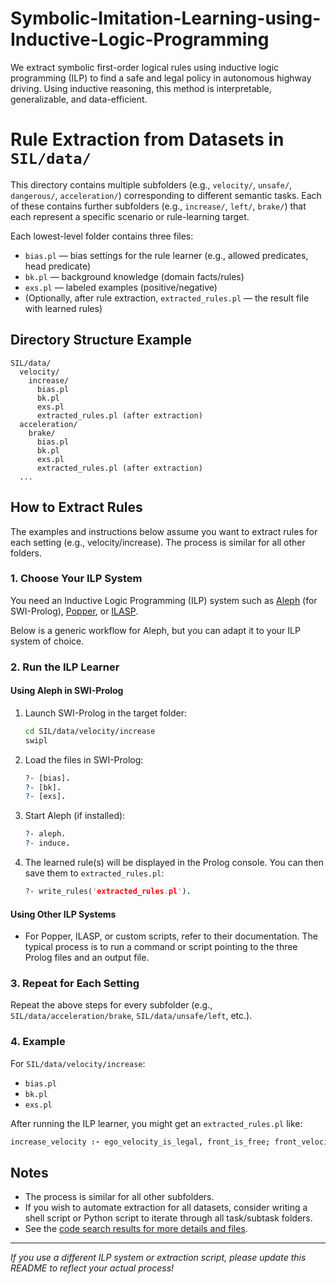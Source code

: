 # Symbolic-Imitation-Learning-using-Inductive-Logic-Programming
We extract symbolic first-order logical rules using inductive logic programming (ILP) to find a safe and legal policy in autonomous highway driving. Using inductive reasoning, this method is interpretable, generalizable, and data-efficient.

# Rule Extraction from Datasets in `SIL/data/`

This directory contains multiple subfolders (e.g., `velocity/`, `unsafe/`, `dangerous/`, `acceleration/`) corresponding to different semantic tasks. Each of these contains further subfolders (e.g., `increase/`, `left/`, `brake/`) that each represent a specific scenario or rule-learning target.

Each lowest-level folder contains three files:
- `bias.pl` — bias settings for the rule learner (e.g., allowed predicates, head predicate)
- `bk.pl` — background knowledge (domain facts/rules)
- `exs.pl` — labeled examples (positive/negative)
- (Optionally, after rule extraction, `extracted_rules.pl` — the result file with learned rules)

## Directory Structure Example

```
SIL/data/
  velocity/
    increase/
      bias.pl
      bk.pl
      exs.pl
      extracted_rules.pl (after extraction)
  acceleration/
    brake/
      bias.pl
      bk.pl
      exs.pl
      extracted_rules.pl (after extraction)
  ...
```

## How to Extract Rules

The examples and instructions below assume you want to extract rules for each setting (e.g., velocity/increase). The process is similar for all other folders.

### 1. Choose Your ILP System

You need an Inductive Logic Programming (ILP) system such as [Aleph](http://www.comlab.ox.ac.uk/oucl/research/areas/machlearn/Aleph/) (for SWI-Prolog), [Popper](https://github.com/logic-and-learning-lab/Popper), or [ILASP](https://github.com/ilasplp/ILASP).

Below is a generic workflow for Aleph, but you can adapt it to your ILP system of choice.

### 2. Run the ILP Learner

#### Using Aleph in SWI-Prolog

1. Launch SWI-Prolog in the target folder:
   ```sh
   cd SIL/data/velocity/increase
   swipl
   ```

2. Load the files in SWI-Prolog:
   ```prolog
   ?- [bias].
   ?- [bk].
   ?- [exs].
   ```

3. Start Aleph (if installed):
   ```prolog
   ?- aleph.
   ?- induce.
   ```

4. The learned rule(s) will be displayed in the Prolog console. You can then save them to `extracted_rules.pl`:
   ```prolog
   ?- write_rules('extracted_rules.pl').
   ```

#### Using Other ILP Systems

- For Popper, ILASP, or custom scripts, refer to their documentation. The typical process is to run a command or script pointing to the three Prolog files and an output file.

### 3. Repeat for Each Setting

Repeat the above steps for every subfolder (e.g., `SIL/data/acceleration/brake`, `SIL/data/unsafe/left`, etc.).

### 4. Example

For `SIL/data/velocity/increase`:

- `bias.pl`
- `bk.pl`
- `exs.pl`

After running the ILP learner, you might get an `extracted_rules.pl` like:

```prolog
increase_velocity :- ego_velocity_is_legal, front_is_free; front_velocity_is_bigger, front_distance_is_safe, ego_velocity_is_legal.
```

## Notes

- The process is similar for all other subfolders.
- If you wish to automate extraction for all datasets, consider writing a shell script or Python script to iterate through all task/subtask folders.
- See the [code search results for more details and files](https://github.com/CAV-Research-Lab/Symbolic-Imitation-Learning/search?q=bias.pl+bk.pl+exs.pl).

---

*If you use a different ILP system or extraction script, please update this README to reflect your actual process!*
